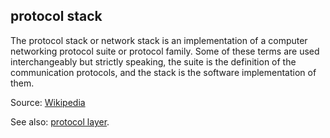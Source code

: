 ## protocol stack

<p class="c8"><span>The </span><span>protocol stack or network stack </span><span>is an </span><span>implementation</span><span>&nbsp;of a </span><span>computer networking</span><span>&nbsp;protocol suite or protocol family. Some of these terms are used interchangeably but strictly speaking, the </span><span class="c23">suite</span><span>&nbsp;is the definition of the </span><span>communication protocols</span><span>, and the </span><span class="c23">stack</span><span>&nbsp;is the </span><span>software </span><span class="c0">implementation of them.</span></p><p class="c8"><span>Source: </span><span class="c2"><a class="c3" href="https://www.google.com/url?q=https://en.wikipedia.org/wiki/Protocol_stack&amp;sa=D&amp;source=editors&amp;ust=1706779842788987&amp;usg=AOvVaw1WXOyW-6uDACXIm3gKJ9i6">Wikipedia</a></span></p><p class="c8"><span>See also: </span><span class="c2"><a class="c3" href="#h.pe8dekl2dtq0">protocol layer</a></span><span>.</span></p>

